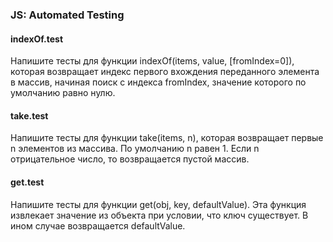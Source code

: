 ### JS: Automated Testing

#### indexOf.test
Напишите тесты для функции indexOf(items, value, [fromIndex=0]), которая возвращает индекс первого вхождения переданного элемента в массив, начиная поиск с индекса fromIndex, значение которого по умолчанию равно нулю.


#### take.test
Напишите тесты для функции take(items, n), которая возвращает первые n элементов из массива. По умолчанию n равен 1. Если n отрицательное число, то возвращается пустой массив.


#### get.test
Напишите тесты для функции get(obj, key, defaultValue). Эта функция извлекает значение из объекта при условии, что ключ существует. В ином случае возвращается defaultValue.
